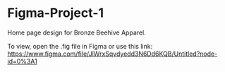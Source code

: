 # Figma-Project-1

Home page design for Bronze Beehive Apparel. 

To view, open the .fig file in Figma or use this link: https://www.figma.com/file/JlWrxSqvdyedd3N6Dd6KQB/Untitled?node-id=0%3A1
